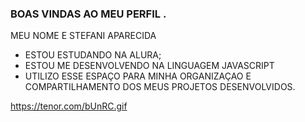 ### BOAS VINDAS AO MEU PERFIL .

MEU NOME E STEFANI APARECIDA

- ESTOU ESTUDANDO NA ALURA;
- ESTOU ME DESENVOLVENDO NA LINGUAGEM JAVASCRIPT
- UTILIZO ESSE ESPAÇO PARA MINHA ORGANIZAÇAO E COMPARTILHAMENTO DOS MEUS PROJETOS DESENVOLVIDOS.







![]()https://tenor.com/bUnRC.gif
